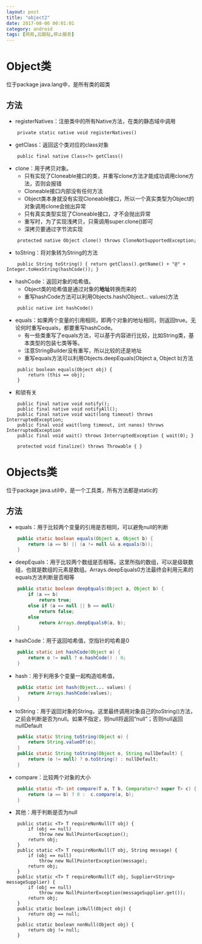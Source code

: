 ```yaml
---
layout: post
title: "object2"
date: 2017-08-06 00:01:01
category: android
tags: [网易,云跟贴,停止服务]
---
```

# Object类
位于package java.lang中，是所有类的超类

<!-- more -->

## 方法

- registerNatives：注册类中的所有Native方法，在类的静态域中调用
```
	private static native void registerNatives()
``` 
- getClass：返回这个类对应的class对象
```
	public final native Class<?> getClass()
```
- clone：用于拷贝对象。
  - 只有实现了Cloneable接口的类，并重写clone方法才能成功调用clone方法，否则会报错
  - Cloneable接口内部没有任何方法
  - Object类本身就没有实现Cloneable接口，所以一个真实类型为Object的对象调用clone会抛出异常
  - 只有真实类型实现了Cloneable接口，才不会抛出异常
  - 重写时，为了实现浅拷贝，只需调用super.clone()即可
  - 深拷贝要通过字节流实现
```
	protected native Object clone() throws CloneNotSupportedException;
```
- toString：将对象转为String的方法
```
	public String toString() { return getClass().getName() + "@" + Integer.toHexString(hashCode()); }
```
- hashCode：返回对象的哈希值。
  - Object类的哈希值是通过对象的**地址**转换而来的
  - 重写hashCode方法可以利用Objects.hash(Object... values)方法
```
	public native int hashCode()
```
- equals：如果两个变量的引用相同，即两个对象的地址相同，则返回true。无论何时重写equals，都要重写hashCode。
  - 有一些类重写了equals方法，可以基于内容进行比较，比如String类，基本类型的包装七类等等。
  - 注意StringBuilder没有重写，所以比较的还是地址
  - 重写equals方法可以利用Objects.deepEquals(Object a, Object b)方法
```
	public boolean equals(Object obj) {
		return (this == obj);
	}
```

- 和锁有关
```
	public final native void notify();
	public final native void notifyAll();
	public final native void wait(long timeout) throws InterruptedException;
	public final void wait(long timeout, int nanos) throws InterruptedException
	public final void wait() throws InterruptedException { wait(0); }
```

```
	protected void finalize() throws Throwable { }
```

# Objects类
位于package java.util中，是一个工具类，所有方法都是static的

## 方法

- equals：用于比较两个变量的引用是否相同，可以避免null的判断
```java
    public static boolean equals(Object a, Object b) {
        return (a == b) || (a != null && a.equals(b));
    } 
```
- deepEquals：用于比较两个数组是否相等。这里所指的数组，可以是级联数组，也就是数组的元素是数组。Arrays.deepEquals0方法最终会利用元素的equals方法判断是否相等
```java
    public static boolean deepEquals(Object a, Object b) {
        if (a == b)
            return true;
        else if (a == null || b == null)
            return false;
        else
            return Arrays.deepEquals0(a, b);
    }
```
- hashCode：用于返回哈希值，空指针的哈希是0
```java
    public static int hashCode(Object o) {
        return o != null ? o.hashCode() : 0;
    }
```
- hash：用于利用多个变量一起构造哈希值，
```java
    public static int hash(Object... values) {
        return Arrays.hashCode(values);
    }
```
- toString：用于返回对象的String，这里最终调用对象自己的toString()方法，之前会判断是否为null。如果不指定，则null将返回“null”；否则null返回nullDefault
```java
    public static String toString(Object o) {
        return String.valueOf(o);
    }
    public static String toString(Object o, String nullDefault) {
        return (o != null) ? o.toString() : nullDefault;
    }
```
- compare：比较两个对象的大小
```java
    public static <T> int compare(T a, T b, Comparator<? super T> c) {
        return (a == b) ? 0 :  c.compare(a, b);
    }
```
- 其他：用于判断是否为null
```
	public static <T> T requireNonNull(T obj) {
        if (obj == null)
            throw new NullPointerException();
        return obj;
    }
    public static <T> T requireNonNull(T obj, String message) {
        if (obj == null)
            throw new NullPointerException(message);
        return obj;
    }
    public static <T> T requireNonNull(T obj, Supplier<String> messageSupplier) {
        if (obj == null)
            throw new NullPointerException(messageSupplier.get());
        return obj;
    }
    public static boolean isNull(Object obj) {
        return obj == null;
    }
    public static boolean nonNull(Object obj) {
        return obj != null;
    }

```
